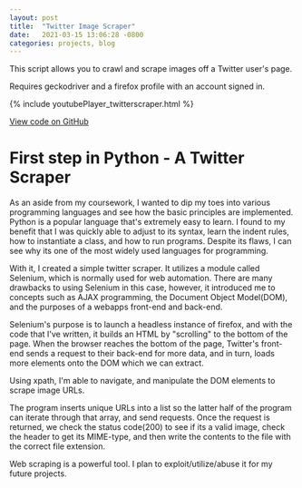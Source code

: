 ```yaml
---
layout: post
title:  "Twitter Image Scraper"
date:   2021-03-15 13:06:28 -0800
categories: projects, blog
---
```


This script allows you to crawl and scrape images off a Twitter user's page. 

Requires geckodriver and a firefox profile with an account signed in.

{% include youtubePlayer_twitterscraper.html %}

[View code on GitHub](https://github.com/zxtsubxu/ez-twitterdl)


# First step in Python - A Twitter Scraper

As an aside from my coursework, I wanted to dip my toes into various programming languages and see how the basic principles are implemented. Python is a popular language that's extremely easy to learn. I found to my benefit that I was quickly able to adjust to its syntax, learn the indent rules, how to instantiate a class, and how to run programs. 
Despite its flaws, I can see why its one of the most widely used languages for programming.

With it, I created a simple twitter scraper. It utilizes a module called Selenium, which is normally used for web automation. There are many drawbacks to using Selenium in this case, however, it introduced me to concepts such as AJAX programming, the Document Object Model(DOM), and the purposes of a webapps front-end and back-end. 

Selenium's purpose is to launch a headless instance of firefox, and with the code that I've written, it builds an HTML by "scrolling" to the bottom of the page. When the browser reaches the bottom of the page, Twitter's front-end sends a request to their back-end for more data, and in turn, loads more elements onto the DOM which we can extract.

Using xpath, I'm able to navigate, and manipulate the DOM elements to scrape image URLs.

The program inserts unique URLs into a list so the latter half of the program can iterate through that array, and send requests. Once the request is returned, we check the status code(200) to see if its a valid image, check the header to get its MIME-type, and then write the contents to the file with the correct file extension.

Web scraping is a powerful tool. I plan to exploit/utilize/abuse it for my future projects. 